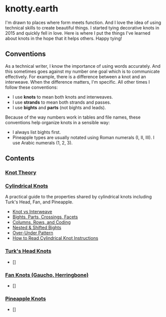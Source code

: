 # knotty.earth

I'm drawn to places where form meets function. And I love the idea of using technical skills to create beautiful things. I started tying decorative knots in 2015 and quickly fell in love. Here is where I put the things I've learned about knots in the hope that it helps others. Happy tying!

## Conventions

As a technical writer, I know the importance of using words accurately. And this sometimes goes against my number one goal which is to communicate effectively. For example, there is a difference between a knot and an interweave. When the difference matters, I'm specific. All other times I follow these conventions: 

* I use **knots** to mean both knots and interweaves. 
* I use **strands** to mean both strands and passes.
* I use **bights** and **parts** (not bights and leads). 

Because of the way numbers work in tables and file names, these conventions help organize knots in a sensible way: 

* I always list bights first. 
* Pineapple types are usually notated using Roman numerals (I, II, III). I use Arabic numerals (1, 2, 3). 

## Contents

### [Knot Theory](.general/knot-theory.md)

### [Cylindrical Knots](./cylindrical-knots/README.md)

A practical guide to the properties shared by cylindrical knots including Turk's Head, Fan, and Pineapple. 

* [Knot vs Interweave](./cylindrical-knots/knot-vs-interweave.md)
* [Bights, Parts, Crossings, Facets](./cylindrical-knots/bights-parts-crossings-facets.md)
* [Columns, Rows, and Coding](./cylindrical-knots/column-row-coding.md)
* [Nested & Shifted Bights](./cylindrical-knots/nested-shifted.md)
* [Over-Under Pattern](./cylindrical-knots/over-under-pattern.md)
* [How to Read Cylindrical Knot Instructions](./cylindrical-knots/cylindrical-instructions.md)

### [Turk's Head Knots](./turks-heak-knots/README.md)

* []

### [Fan Knots (Gaucho, Herringbone)](./fan-knots/README.md)

* []

### [Pineapple Knots](./pineapple-knots/README.md)

* []

